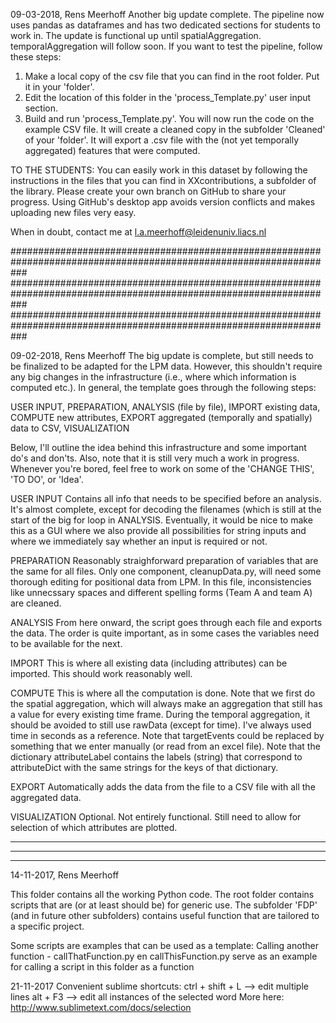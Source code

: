 09-03-2018, Rens Meerhoff
Another big update complete. The pipeline now uses pandas as dataframes and has two dedicated sections for students to work in. The update is functional up until spatialAggregation. temporalAggregation will follow soon. If you want to test the pipeline, follow these steps:
1) Make a local copy of the csv file that you can find in the root folder. Put it in your 'folder'.
2) Edit the location of this folder in the 'process_Template.py' user input section.
3) Build and run 'process_Template.py'. You will now run the code on the example CSV file. It will create a cleaned copy in the subfolder 'Cleaned' of your 'folder'. It will export a .csv file with the (not yet temporally aggregated) features that were computed.

TO THE STUDENTS:
You can easily work in this dataset by following the instructions in the files that you can find in XXcontributions, a subfolder of the library.
Please create your own branch on GitHub to share your progress. Using GitHub's desktop app avoids version conflicts and makes uploading new files very easy.

When in doubt, contact me at l.a.meerhoff@leidenuniv.liacs.nl





###################################################################################################################
###################################################################################################################
###################################################################################################################


09-02-2018, Rens Meerhoff
The big update is complete, but still needs to be finalized to be adapted for the LPM data. However,
this shouldn't require any big changes in the infrastructure (i.e., where which information is computed etc.).
In general, the template goes through the following steps:

USER INPUT, PREPARATION, ANALYSIS (file by file), IMPORT existing data, 
COMPUTE new attributes, EXPORT aggregated (temporally and spatially) data to CSV, VISUALIZATION

Below, I'll outline the idea behind this infrastructure and some important do's and don'ts. Also, note that
it is still very much a work in progress. Whenever you're bored, feel free to work on some of the 'CHANGE THIS',
'TO DO', or 'Idea'.

USER INPUT
Contains all info that needs to be specified before an analysis. It's almost complete, except for
decoding the filenames (which is still at the start of the big for loop in ANALYSIS.
Eventually, it would be nice to make this as a GUI where we also provide all possibilities for 
string inputs and where we immediately say whether an input is required or not.

PREPARATION
Reasonably straighforward preparation of variables that are the same for all files. Only one component,
cleanupData.py, will need some thorough editing for positional data from LPM. In this file, inconsistencies
like unnecssary spaces and different spelling forms (Team A and team A) are cleaned.

ANALYSIS
From here onward, the script goes through each file and exports the data. The order is quite important,
as in some cases the variables need to be available for the next.

IMPORT
This is where all existing data (including attributes) can be imported. This should work reasonably well.

COMPUTE
This is where all the computation is done. Note that we first do the spatial aggregation, which will
always make an aggregation that still has a value for every existing time frame.
During the temporal aggregation, it should be avoided to still use rawData (except for time).
I've always used time in seconds as a reference.
Note that targetEvents could be replaced by something that we enter manually (or read from an excel file).
Note that the dictionary attributeLabel contains the labels (string) that correspond to attributeDict
with the same strings for the keys of that dictionary.

EXPORT
Automatically adds the data from the file to a CSV file with all the aggregated data.

VISUALIZATION
Optional. Not entirely functional. Still need to allow for selection of which attributes are plotted.

--------------------------------------------------------------------------
--------------------------------------------------------------------------
--------------------------------------------------------------------------

14-11-2017, Rens Meerhoff

This folder contains all the working Python code.
The root folder contains scripts that are (or at least should be) for generic use.
The subfolder 'FDP' (and in future other subfolders) contains useful function that are tailored to a specific project.

Some scripts are examples that can be used as a template:
Calling another function - callThatFunction.py en callThisFunction.py serve as an example for calling a script in this folder as a function

21-11-2017
Convenient sublime shortcuts:
ctrl + shift + L --> edit multiple lines
alt + F3 --> edit all instances of the selected word
More here: http://www.sublimetext.com/docs/selection
